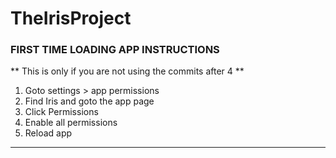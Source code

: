 # TheIrisProject

### FIRST TIME LOADING APP INSTRUCTIONS
** This is only if you are not using the commits after 4 **
1. Goto settings > app permissions
2. Find Iris and goto the app page
3. Click Permissions
4. Enable all permissions
5. Reload app
---
